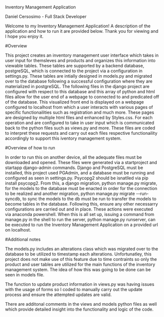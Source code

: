 Inventory Management Application

Daniel Cersosimo - Full Stack Developer

Welcome to my Inventory Management Application! A description of the application and how to run it are provided below. Thank you for viewing and I hope you enjoy it. 

#Overview

This project creates an inventory management user interface which takes in user input for themsleves and products and organizes this information into viewable tables. These tables are supported by a backend database, postgreSQL, which is connected to the project via a configuration in settings.py. These tables are intially designed in models.py and migrated over to the database following a successful configuration where they are materialized in postgreSQL. The following files in the django project are configured with respect to this database and this array of python and html files allow for the user end of a webpage to connected to and predicated off of the database. This visualized front end is displayed on a webpage configured to localhost from which a user interacts with various pages of specific functionailities such as registration and much more. These pages are designed by multiple html files and enhanced by Styles.css. For each operation and are configured to take in user input which is communicated back to the python files such as views.py and more. These files are coded to interpret these requests and carry out each files respective functionaility accordingly to support this iventory management system. 


#Overview of how to run 

In order to run this on another device, all the adequate files must be downloaded and opened. These files were generated via a startproject and startapp django-admin commands. Django and PostgreSQL must be installed, this project used PGAdmin, and a database must be running and configured as seen in settings.py. Psycopg2 should be isnatlled via pip install psycopg2. From this, a django migration, python manage.py migrate, for the models to the database must be enacted in order for the connection to be realized and another migration, python manage.py migrate --run-syncdb, to sync the models to the db must be run to transfer the models to become tables in the database. Following this, ensure any other necessarry configurations are carried out and in place. These actions were executed via anaconda powershell. When this is all set up, issuing a command from manage.py in the shell to run the server, python manage.py runserver, can be executed to run the Inventory Management Application on a provided url on localhost. 


#Additional notes

The models.py includes an alterations class which was migrated over to the database to be utilized to timestamp each alterations. Unfortunatley, this project does not make use of this feature due to time contraints so only the product and user tables are utilized for the main functions of the inventory management system. The idea of how this was going to be done can be seen in models file.

The function to update product information in views.py was having issues with the usage of forms so I coded to manually carry out the update process and ensure the attempted updates are valid. 

There are additonal comments in the views and models python files as well which provide detailed insight into the functionality and logic of the code.
